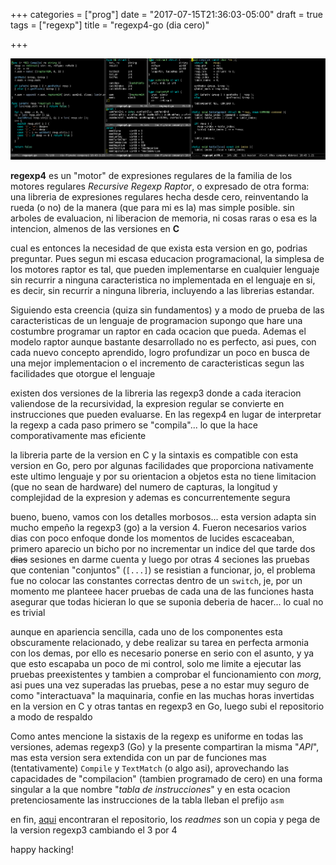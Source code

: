 +++
categories = ["prog"]
date = "2017-07-15T21:36:03-05:00"
draft = true
tags = ["regexp"]
title = "regexp4-go (dia cero)"

+++

![](/img/regexp4.png)

**regexp4** es un "motor" de expresiones regulares de la familia de los motores
regulares *Recursive Regexp Raptor*, o expresado de otra forma: una libreria de
expresiones regulares hecha desde cero, reinventando la rueda (o no) de la
manera (que para mi es la) mas simple posible. sin arboles de evaluacion, ni
liberacion de memoria, ni cosas raras o esa es la intencion, almenos de las
versiones en **C**

cual es entonces la necesidad de que exista esta version en go, podrias
preguntar. Pues segun mi escasa educacion programacional, la simplesa de los
motores raptor es tal, que pueden implementarse en cualquier lenguaje sin recurrir
a ninguna caracteristica no implementada en el lenguaje en si, es decir, sin
recurrir a ninguna libreria, incluyendo a las librerias estandar.

Siguiendo esta creencia (quiza sin fundamentos) y a modo de prueba de las
caracteristicas de un lenguaje de programacion supongo que hare una costumbre
programar un raptor en cada ocacion que pueda. Ademas el modelo raptor aunque
bastante desarrollado no es perfecto, asi pues, con cada nuevo concepto
aprendido, logro profundizar un poco en busca de una mejor implementacion o el
incremento de caracteristicas segun las facilidades que otorgue el lenguaje

existen dos versiones de la libreria las regexp3 donde a cada iteracion
valiendose de la recursividad, la expresion regular se convierte en
instrucciones que pueden evaluarse. En las regexp4 en lugar de interpretar la
regexp a cada paso primero se "compila"... lo que la hace comporativamente mas
eficiente

la libreria parte de la version en C y la sintaxis es compatible con esta
version en Go, pero por algunas facilidades que proporciona nativamente este
ultimo lenguaje y por su orientacion a objetos esta no tiene limitacion (que no
sean de hardware) del numero de capturas, la longitud y complejidad de la
expresion y ademas es concurrentemente segura

bueno, bueno, vamos con los detalles morbosos... esta version adapta sin mucho
empeño la regexp3 (go) a la version 4. Fueron necesarios varios dias con poco
enfoque donde los momentos de lucides escaceaban, primero aparecio un bicho por no
incrementar un indice del que tarde dos <s>dias</s> sesiones en darme cuenta y
luego por otras 4 seciones las pruebas que contenian "conjuntos" (`[...]`) se
resistian a funcionar, jo, el problema fue no colocar las constantes correctas
dentro de un `switch`, je, por un momento me planteee hacer pruebas de cada
una de las funciones hasta asegurar que todas hicieran lo que se suponia deberia
de hacer... lo cual no es trivial

aunque en apariencia sencilla, cada uno de los componentes esta obscuramente
relacionado, y debe realizar su tarea en perfecta armonia con los demas, por
ello es necesario ponerse en serio con el asunto, y ya que esto escapaba un poco
de mi control, solo me limite a ejecutar las pruebas preexistentes y tambien a
comprobar el funcionamiento con *morg*, asi pues una vez superadas las pruebas,
pese a no estar muy seguro de como "interactuava" la maquinaria, confie en las
muchas horas invertidas en la version en C y otras tantas en regexp3 en Go,
luego subi el repositorio a modo de respaldo

Como antes mencione la sistaxis de la regexp es uniforme en todas las versiones,
ademas regexp3 (Go) y la presente compartiran la misma "*API*", mas esta version
sera extendida con un par de funciones mas (tentativamente) `Compile` y
`TextMatch` (o algo asi), aprovechando las capacidades de "compilacion" (tambien
programado de cero) en una forma singular a la que nombre "*tabla de
instrucciones*" y en esta ocacion pretenciosamente las instrucciones de la tabla
lleban el prefijo `asm`

en fin, [aqui](https://github.com/nasciiboy/regexp4/) encontraran el
repositorio, los *readmes* son un copia y pega de la version regexp3 cambiando
el 3 por 4

happy hacking!
